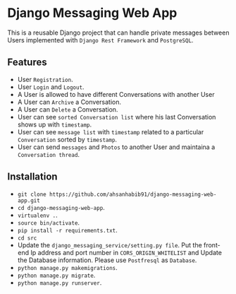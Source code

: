 # Django Messaging Web App

This is a reusable Django project that can handle private messages between Users implemented with `Django Rest Framework` and `PostgreSQL`.

## Features

*  	User `Registration`.
*  	User `Login` and `Logout`.
*  	A User is allowed to have different Conversations with another User
*  	A User can `Archive` a Conversation.
*  	A User can `Delete` a Conversation.
*  	User can see `sorted Conversation list` where his last Conversation shows up with `timestamp`.
*  	User can see `message list` with `timestamp` related to a particular `Conversation` sorted by `timestamp`.
*	User can send `messages` and `Photos` to another User and maintaina a `Conversation thread`.

## Installation

*	`git clone https://github.com/ahsanhabib91/django-messaging-web-app.git`
*	`cd django-messaging-web-app`.
*	`virtualenv .`.
*	`source bin/activate`.
*	`pip install -r requirements.txt`.
*	`cd src`
*	Update the `django_messaging_service/setting.py file`. Put the front-end Ip address and port number in `CORS_ORIGIN_WHITELIST` and Update the Database information. Please use `Postfresql` as `Database`.
*	`python manage.py makemigrations`.
*	`python manage.py migrate`.
*	`python manage.py runserver`.